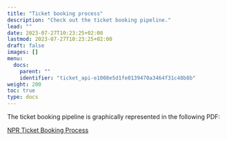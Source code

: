 ```yaml
---
title: "Ticket booking process"
description: "Check out the ticket booking pipeline."
lead: ""
date: 2023-07-27T10:23:25+02:00
lastmod: 2023-07-27T10:23:25+02:00
draft: false
images: []
menu:
  docs:
    parent: ""
    identifier: "ticket_api-e1008e5d1fe0139470a3464f31c48b8b"
weight: 200
toc: true
type: docs
---
```


The ticket booking pipeline is graphically represented in the following PDF:

[NPR Ticket Booking Process](acquire_ticket_workflow.pdf)
